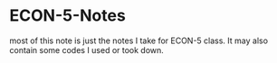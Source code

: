 # ECON-5-Notes
most of this note is just the notes I take for ECON-5 class. It may also contain some codes I used or took down. 
